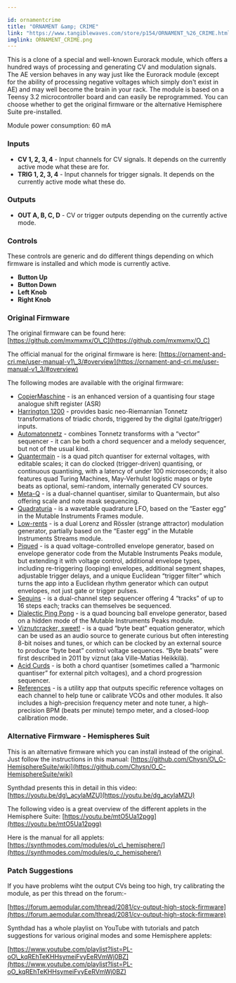 ```yaml
---

id: ornamentcrime
title: "ORNAMENT &amp; CRIME"
link: "https://www.tangiblewaves.com/store/p154/ORNAMENT_%26_CRIME.html"
imglink: ORNAMENT_CRIME.png
---
```





This is a clone of a special and well-known Eurorack module, which offers a hundred ways of processing and generating CV and modulation signals. The AE version behaves in any way just like the Eurorack module (except for the ability of processing negative voltages which simply don't exist in AE) and may well become the brain in your rack. The module is based on a Teensy 3.2 microcontroller board and can easily be reprogrammed. You can choose whether to get the original firmware or the alternative Hemisphere Suite pre-installed.

Module power consumption: 60 mA



### Inputs

*   **CV 1, 2, 3, 4** - Input channels for CV signals. It depends on the currently active mode what these are for.
*   **TRIG 1, 2, 3, 4** - Input channels for trigger signals. It depends on the currently active mode what these do.

### Outputs

*   **OUT A, B, C, D** - CV or trigger outputs depending on the currently active mode.

### Controls

These controls are generic and do different things depending on which firmware is installed and which mode is currently active.

*   **Button Up**
*   **Button Down**
*   **Left Knob**
*   **Right Knob**

### Original Firmware

The original firmware can be found here: [https://github.com/mxmxmx/O\_C](https://github.com/mxmxmx/O_C)

The official manual for the original firmware is here: [https://ornament-and-cri.me/user-manual-v1\_3/#overview](https://ornament-and-cri.me/user-manual-v1_3/#overview)

The following modes are available with the original firmware:

*   [CopierMaschine](https://ornament-and-cri.me/user-manual-v1_3/#anchor-copiermaschine) - is an enhanced version of a quantising four stage analogue shift register (ASR)
*   [Harrington 1200](https://ornament-and-cri.me/user-manual-v1_3/#anchor-harrington-1200) - provides basic neo-Riemannian Tonnetz transformations of triadic chords, triggered by the digital (gate/trigger) inputs.
*   [Automatonnetz](https://ornament-and-cri.me/user-manual-v1_3/#anchor-automatonnetz) - combines Tonnetz transforms with a “vector” sequencer - it can be both a chord sequencer and a melody sequencer, but not of the usual kind.
*   [Quantermain](https://ornament-and-cri.me/user-manual-v1_3/#anchor-quantermain) - is a quad pitch quantiser for external voltages, with editable scales; it can do clocked (trigger-driven) quantising, or continuous quantising, with a latency of under 100 microseconds; it also features quad Turing Machines, May-Verhulst logistic maps or byte beats as optional, semi-random, internally generated CV sources.
*   [Meta-Q](https://ornament-and-cri.me/user-manual-v1_3/#anchor-meta-q) - is a dual-channel quantiser, similar to Quantermain, but also offering scale and note mask sequencing.
*   [Quadraturia](https://ornament-and-cri.me/user-manual-v1_3/#anchor-quadraturia) - is a wavetable quadrature LFO, based on the “Easter egg” in the Mutable Instruments Frames module.
*   [Low-rents](https://ornament-and-cri.me/user-manual-v1_3/#anchor-low-rents) - is a dual Lorenz and Rössler (strange attractor) modulation generator, partially based on the “Easter egg” in the Mutable Instruments Streams module.
*   [Piqued](https://ornament-and-cri.me/user-manual-v1_3/#anchor-piqued) - is a quad voltage-controlled envelope generator, based on envelope generator code from the Mutable Instruments Peaks module, but extending it with voltage control, additional envelope types, including re-triggering (looping) envelopes, additional segment shapes, adjustable trigger delays, and a unique Euclidean “trigger filter” which turns the app into a Euclidean rhythm generator which can output envelopes, not just gate or trigger pulses.
*   [Sequins](https://ornament-and-cri.me/user-manual-v1_3/#anchor-sequins) - is a dual-channel step sequencer offering 4 “tracks” of up to 16 steps each; tracks can themselves be sequenced.
*   [Dialectic Ping Pong](https://ornament-and-cri.me/user-manual-v1_3/#anchor-dialectic-ping-pong) - is a quad bouncing ball envelope generator, based on a hidden mode of the Mutable Instruments Peaks module.
*   [Viznutcracker, sweet!](https://ornament-and-cri.me/user-manual-v1_3/#anchor-viznutcracker-sweet) - is a quad “byte beat” equation generator, which can be used as an audio source to generate curious but often interesting 8-bit noises and tunes, or which can be clocked by an external source to produce “byte beat” control voltage sequences. “Byte beats” were first described in 2011 by viznut (aka Ville-Matias Heikkilä).
*   [Acid Curds](https://ornament-and-cri.me/user-manual-v1_3/#anchor-acid-curds) - is both a chord quantiser (sometimes called a “harmonic quantiser” for external pitch voltages), and a chord progression sequencer.
*   [References](https://ornament-and-cri.me/user-manual-v1_3/#anchor-references) - is a utility app that outputs specific reference voltages on each channel to help tune or calibrate VCOs and other modules. It also includes a high-precision frequency meter and note tuner, a high-precision BPM (beats per minute) tempo meter, and a closed-loop calibration mode.

### Alternative Firmware - Hemispheres Suit

This is an alternative firmware which you can install instead of the original. Just follow the instructions in this manual: [https://github.com/Chysn/O\_C-HemisphereSuite/wiki](https://github.com/Chysn/O_C-HemisphereSuite/wiki)

Synthdad presents this in detail in this video: [https://youtu.be/dg\_acylaMZU](https://youtu.be/dg_acylaMZU)

The following video is a great overview of the different applets in the Hemisphere Suite: [https://youtu.be/mtO5Ua12pgg](https://youtu.be/mtO5Ua12pgg)

Here is the manual for all applets: [https://synthmodes.com/modules/o\_c\_hemisphere/](https://synthmodes.com/modules/o_c_hemisphere/)

### Patch Suggestions

If you have problems wiht the output CVs being too high, try calibrating the module, as per this thread on the forum:-

[https://forum.aemodular.com/thread/2081/cv-output-high-stock-firmware](https://forum.aemodular.com/thread/2081/cv-output-high-stock-firmware)

Synthdad has a whole playlist on YouTube with tutorials and patch suggestions for various original modes and some Hemisphere applets:

[https://www.youtube.com/playlist?list=PL-oO\_kqREhTeKHHsymeiFvyEeRVmWj0BZ](https://www.youtube.com/playlist?list=PL-oO_kqREhTeKHHsymeiFvyEeRVmWj0BZ)



